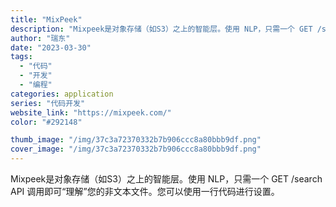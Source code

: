 ```yaml
---
title: "MixPeek"
description: "Mixpeek是对象存储（如S3）之上的智能层。使用 NLP，只需一个 GET /search API 调用即可“理解”"
author: "瑞东"
date: "2023-03-30"
tags:
  - "代码"
  - "开发"
  - "编程"
categories: application
series: "代码开发"
website_link: "https://mixpeek.com/"
color: "#292148"

thumb_image: "/img/37c3a72370332b7b906ccc8a80bbb9df.png"
cover_image: "/img/37c3a72370332b7b906ccc8a80bbb9df.png"
---
```


Mixpeek是对象存储（如S3）之上的智能层。使用 NLP，只需一个 GET /search API 调用即可“理解”您的非文本文件。您可以使用一行代码进行设置。